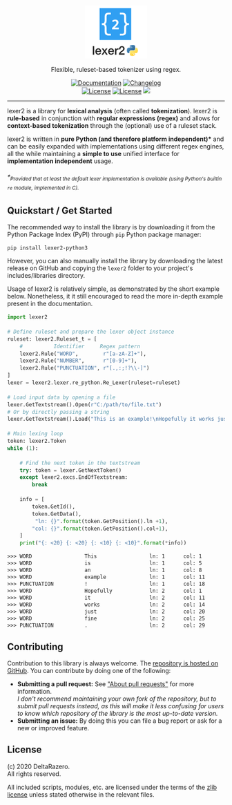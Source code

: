 <!-- HEADER -->
<div align="center">
    <img src="./rsrc/lexer2_logo_title.svg" alt="jgmenu" height="122">
    <br/>
    <p>
        Flexible, ruleset-based tokenizer using regex.
    </p>
</div>

<!-- BUTTON LINKS -->
<div align="center">
    <!-- Documentation -->
    <a href="./">
        <img src="https://img.shields.io/badge/-Documentation-3a6aeb"
        alt="Documentation"
        height="28"/></a>
    <!-- Changelog -->
    <a href="./">
        <img src="https://img.shields.io/badge/-Changelog-3a6aeb"
        alt="Changelog"
        height="28"/></a>
</div>

<!-- BADGES -->
<div align="center">
    <!-- License -->
    <a href="https://choosealicense.com/licenses/zlib/">
        <img src="https://img.shields.io/badge/license-zlib-informational.svg"
        alt="License"/></a>
    <!-- Library version -->
    <a href="https://github.com/deltarazero/libfmpatch-python3/releases">
        <img src="https://img.shields.io/github/v/release/deltarazero/liblexer2-python3-informational?logo=github&logoColor=white"
        alt="License"/></a>
    <!-- Python3 version -->
    <img src="https://img.shields.io/badge/python-3.6+-informational.svg?logo=python&logoColor=white"/>
</div>


---


lexer2 is a library for **lexical analysis** (often called **tokenization**). lexer2 is **rule-based** in conjunction with **regular expressions (regex)** and allows for **context-based tokenization** through the (optional) use of a ruleset stack.

lexer2 is written in **pure Python (and therefore platform independent)\*** and can be easily expanded with implementations using different regex engines, all the while maintaining a **simple to use** unified interface for **implementation independent** usage.

###### *<sub>Provided that at least the default lexer implementation is available (using Python's builtin ``re`` module, implemented in C).</sub>



## Quickstart / Get Started

The recommended way to install the library is by downloading it from the Python Package Index (PyPI) through ``pip`` Python package manager:
```console
pip install lexer2-python3
```
However, you can also manually install the library by downloading the latest release on GitHub and copying the ``lexer2`` folder to your project's includes/libraries directory.

Usage of lexer2 is relatively simple, as demonstrated by the short example below. Nonetheless, it it still encouraged to read the more in-depth example present in the documentation.

```python
import lexer2

# Define ruleset and prepare the lexer object instance
ruleset: lexer2.Ruleset_t = [
    #          Identifier     Regex pattern
    lexer2.Rule("WORD",        r"[a-zA-Z]+"),
    lexer2.Rule("NUMBER",      r"[0-9]+"),
    lexer2.Rule("PUNCTUATION", r"[.,:;!?\\-]")
]
lexer = lexer2.lexer.re_python.Re_Lexer(ruleset=ruleset)

# Load input data by opening a file
lexer.GetTextstream().Open(r"C:/path/to/file.txt")
# Or by directly passing a string
lexer.GetTextstream().Load("This is an example!\nHopefully it works just fine.")

# Main lexing loop
token: lexer2.Token
while (1):

    # Find the next token in the textstream
    try: token = lexer.GetNextToken()
    except lexer2.excs.EndOfTextstream:
        break

    info = [
        token.GetId(),
        token.GetData(),
         "ln: {}".format(token.GetPosition().ln +1),
        "col: {}".format(token.GetPosition().col+1),
    ]
    print("{: <20} {: <20} {: <10} {: <10}".format(*info))
```

```console
>>> WORD                 This                 ln: 1      col: 1
>>> WORD                 is                   ln: 1      col: 5
>>> WORD                 an                   ln: 1      col: 8
>>> WORD                 example              ln: 1      col: 11
>>> PUNCTUATION          !                    ln: 1      col: 18
>>> WORD                 Hopefully            ln: 2      col: 1
>>> WORD                 it                   ln: 2      col: 11
>>> WORD                 works                ln: 2      col: 14
>>> WORD                 just                 ln: 2      col: 20
>>> WORD                 fine                 ln: 2      col: 25
>>> PUNCTUATION          .                    ln: 2      col: 29
```



## Contributing

Contribution to this library is always welcome. The [repository is hosted on GitHub](sad). You can contribute by doing one of the following:

* __Submitting a pull request:__ See ["About pull requests"](https://help.github.com/articles/about-pull-requests) for more information. <br/>
_I don't recommend maintaining your own fork of the repository, but to submit pull requests instead, as this will make it less confusing for users to know which repository of the library is the most up-to-date version._
* __Submitting an issue:__ By doing this you can file a bug report or ask for a new or improved feature.



## License

(c) 2020 DeltaRazero.\
All rights reserved.

All included scripts, modules, etc. are licensed under the terms of the [zlib license](./LICENSE) unless stated otherwise in the relevant files.
